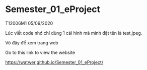 # Semester_01_eProject
T12006M1  05/09/2020

Lúc viết code nhớ chỉ dùng 1 cái hình mà mình đặt tên là test.jpeg.

Vô đây để xem trang web

Go to this link to view the website

https://watwer.github.io/Semester_01_eProject/


